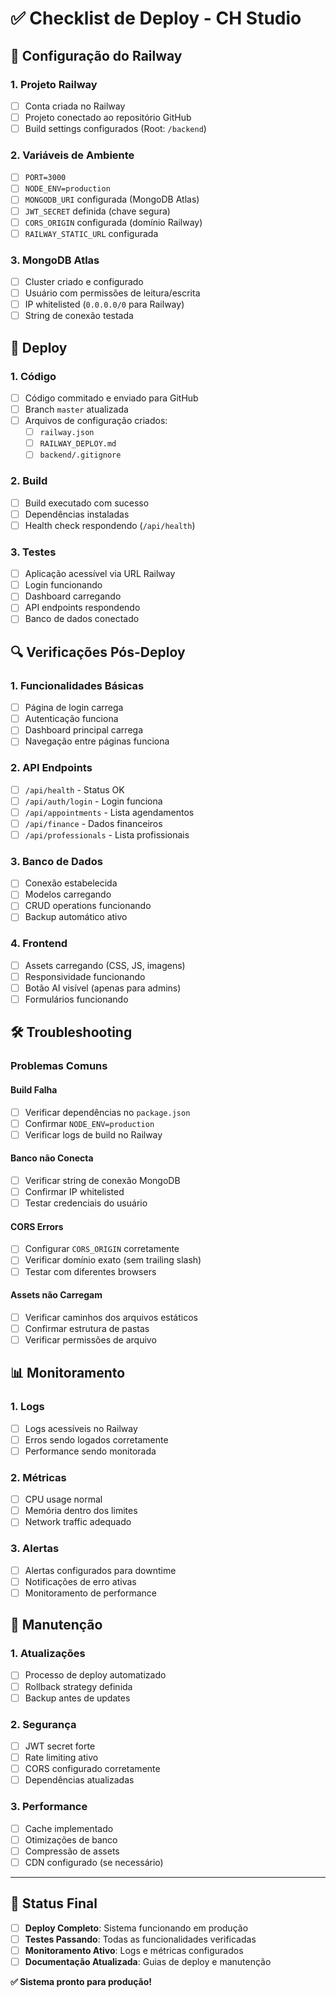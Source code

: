 # ✅ Checklist de Deploy - CH Studio

## 🔧 Configuração do Railway

### 1. Projeto Railway
- [ ] Conta criada no Railway
- [ ] Projeto conectado ao repositório GitHub
- [ ] Build settings configurados (Root: `/backend`)

### 2. Variáveis de Ambiente
- [ ] `PORT=3000`
- [ ] `NODE_ENV=production`
- [ ] `MONGODB_URI` configurada (MongoDB Atlas)
- [ ] `JWT_SECRET` definida (chave segura)
- [ ] `CORS_ORIGIN` configurada (domínio Railway)
- [ ] `RAILWAY_STATIC_URL` configurada

### 3. MongoDB Atlas
- [ ] Cluster criado e configurado
- [ ] Usuário com permissões de leitura/escrita
- [ ] IP whitelisted (`0.0.0.0/0` para Railway)
- [ ] String de conexão testada

## 🚀 Deploy

### 1. Código
- [ ] Código commitado e enviado para GitHub
- [ ] Branch `master` atualizada
- [ ] Arquivos de configuração criados:
  - [ ] `railway.json`
  - [ ] `RAILWAY_DEPLOY.md`
  - [ ] `backend/.gitignore`

### 2. Build
- [ ] Build executado com sucesso
- [ ] Dependências instaladas
- [ ] Health check respondendo (`/api/health`)

### 3. Testes
- [ ] Aplicação acessível via URL Railway
- [ ] Login funcionando
- [ ] Dashboard carregando
- [ ] API endpoints respondendo
- [ ] Banco de dados conectado

## 🔍 Verificações Pós-Deploy

### 1. Funcionalidades Básicas
- [ ] Página de login carrega
- [ ] Autenticação funciona
- [ ] Dashboard principal carrega
- [ ] Navegação entre páginas funciona

### 2. API Endpoints
- [ ] `/api/health` - Status OK
- [ ] `/api/auth/login` - Login funciona
- [ ] `/api/appointments` - Lista agendamentos
- [ ] `/api/finance` - Dados financeiros
- [ ] `/api/professionals` - Lista profissionais

### 3. Banco de Dados
- [ ] Conexão estabelecida
- [ ] Modelos carregando
- [ ] CRUD operations funcionando
- [ ] Backup automático ativo

### 4. Frontend
- [ ] Assets carregando (CSS, JS, imagens)
- [ ] Responsividade funcionando
- [ ] Botão AI visível (apenas para admins)
- [ ] Formulários funcionando

## 🛠️ Troubleshooting

### Problemas Comuns

#### Build Falha
- [ ] Verificar dependências no `package.json`
- [ ] Confirmar `NODE_ENV=production`
- [ ] Verificar logs de build no Railway

#### Banco não Conecta
- [ ] Verificar string de conexão MongoDB
- [ ] Confirmar IP whitelisted
- [ ] Testar credenciais do usuário

#### CORS Errors
- [ ] Configurar `CORS_ORIGIN` corretamente
- [ ] Verificar domínio exato (sem trailing slash)
- [ ] Testar com diferentes browsers

#### Assets não Carregam
- [ ] Verificar caminhos dos arquivos estáticos
- [ ] Confirmar estrutura de pastas
- [ ] Verificar permissões de arquivo

## 📊 Monitoramento

### 1. Logs
- [ ] Logs acessíveis no Railway
- [ ] Erros sendo logados corretamente
- [ ] Performance sendo monitorada

### 2. Métricas
- [ ] CPU usage normal
- [ ] Memória dentro dos limites
- [ ] Network traffic adequado

### 3. Alertas
- [ ] Alertas configurados para downtime
- [ ] Notificações de erro ativas
- [ ] Monitoramento de performance

## 🔄 Manutenção

### 1. Atualizações
- [ ] Processo de deploy automatizado
- [ ] Rollback strategy definida
- [ ] Backup antes de updates

### 2. Segurança
- [ ] JWT secret forte
- [ ] Rate limiting ativo
- [ ] CORS configurado corretamente
- [ ] Dependências atualizadas

### 3. Performance
- [ ] Cache implementado
- [ ] Otimizações de banco
- [ ] Compressão de assets
- [ ] CDN configurado (se necessário)

---

## 🎯 Status Final

- [ ] **Deploy Completo**: Sistema funcionando em produção
- [ ] **Testes Passando**: Todas as funcionalidades verificadas
- [ ] **Monitoramento Ativo**: Logs e métricas configurados
- [ ] **Documentação Atualizada**: Guias de deploy e manutenção

**✅ Sistema pronto para produção!**
